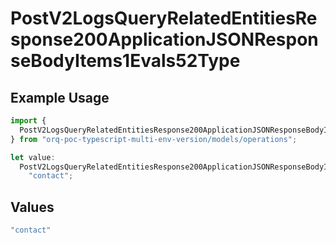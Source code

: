 # PostV2LogsQueryRelatedEntitiesResponse200ApplicationJSONResponseBodyItems1Evals52Type

## Example Usage

```typescript
import {
  PostV2LogsQueryRelatedEntitiesResponse200ApplicationJSONResponseBodyItems1Evals52Type,
} from "orq-poc-typescript-multi-env-version/models/operations";

let value:
  PostV2LogsQueryRelatedEntitiesResponse200ApplicationJSONResponseBodyItems1Evals52Type =
    "contact";
```

## Values

```typescript
"contact"
```